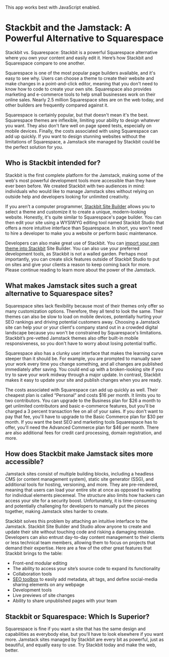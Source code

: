 This app works best with JavaScript enabled.



# Stackbit and the Jamstack: A Powerful Alternative to Squarespace

Stackbit vs. Squarespace: Stackbit is a powerful Squarespace alternative where you own your content and easily edit it. Here’s how Stackbit and Squarespace compare to one another.

Squarespace is one of the most popular page builders available, and it's easy to see why. Users can choose a theme to create their website and make changes in a point-and-click editor, meaning that you don't need to know how to code to create your own site. Squarespace also provides marketing and e-commerce tools to help small businesses work on their online sales. Nearly 2.5 million Squarespace sites are on the web today, and other builders are frequently compared against it.

Squarespace is certainly popular, but that doesn't mean it's the best. Squarespace themes are inflexible, limiting your ability to design whatever you want. They also don't fare well on page speed tests, especially on mobile devices. Finally, the costs associated with using Squarespace can add up quickly. If you want to design stunning websites without the limitations of Squarespace, a Jamstack site managed by Stackbit could be the perfect solution for you.

## Who is Stackbit intended for?

Stackbit is the first complete platform for the Jamstack, making some of the web's most powerful development tools more accessible than they have ever been before. We created Stackbit with two audiences in mind: individuals who would like to manage Jamstack sites without relying on outside help and developers looking for unlimited creativity.

If you aren't a computer programmer, [Stackbit Site Builder](https://app.stackbit.com/create) allows you to select a theme and customize it to create a unique, modern-looking website. Honestly, it's quite similar to Squarespace's page builder. You can then edit your site using a WYSIWYG editing tool named Stackbit Studio that offers a more intuitive interface than Squarespace. In short, you won't need to hire a developer to make you a website or perform basic maintenance.

Developers can also make great use of Stackbit. You can [import your own theme into Stackbit](https://app.stackbit.com/import) Site Builder. You can also use your preferred development tools, as Stackbit is not a walled garden. Perhaps most importantly, you can create slick features outside of Stackbit Studio to put on sites and give your clients a reason to keep coming back for more. Please continue reading to learn more about the power of the Jamstack.

## What makes Jamstack sites such a great alternative to Squarespace sites?

Squarespace sites lack flexibility because most of their themes only offer so many customization options. Therefore, they all tend to look the same. Their themes can also be slow to load on mobile devices, potentially hurting your SEO rankings and driving potential customers away. Choosing a Jamstack site can help your or your client's company stand out in a crowded digital landscape because you won't be constrained by Squarespace's limitations. Stackbit’s pre-vetted Jamstack themes also offer built-in mobile responsiveness, so you don't have to worry about losing potential traffic.

Squarespace also has a clunky user interface that makes the learning curve steeper than it should be. For example, you are prompted to manually save your work every time you change something, and all changes are published immediately after saving. You could end up with a broken-looking site if you try to save your work midway through a major update. In contrast, Stackbit makes it easy to update your site and publish changes when you are ready.

The costs associated with Squarespace can add up quickly as well. Their cheapest plan is called “Personal” and costs $16 per month. It limits you to two contributors. You can upgrade to the Business plan for $26 a month to get unlimited contributors and basic e-commerce features, but you'll be charged a 3 percent transaction fee on all of your sales. If you don't want to pay that fee, you'll have to upgrade to the Basic Commerce plan for $30 per month. If you want the best SEO and marketing tools Squarespace has to offer, you'll need the Advanced Commerce plan for $46 per month. There are also additional fees for credit card processing, domain registration, and more.

## How does Stackbit make Jamstack sites more accessible?

Jamstack sites consist of multiple building blocks, including a headless CMS (or content management system), static site generator (SSG), and additional tools for hosting, versioning, and more. They are pre-rendered, meaning that users can load your entire site at once as opposed to waiting for individual elements piecemeal. The structure also limits how hackers can access your site for a security boost. Unfortunately, it is time-consuming and potentially challenging for developers to manually put the pieces together, making Jamstack sites harder to create.

Stackbit solves this problem by attaching an intuitive interface to the Jamstack. Stackbit Site Builder and Studio allow anyone to create and update their site without touching code and risking a damaging mistake. Developers can also entrust day-to-day content management to their clients or less technical team members, allowing them to focus on projects that demand their expertise. Here are a few of the other great features that Stackbit brings to the table:

- Front-end modular editing
- The ability to access your site’s source code to expand its functionality
- Collaboration tools
- [SEO toolbox](https://www.stackbit.com/blog/seo-tools/) to easily add metadata, alt tags, and define social-media sharing elements on any webpage
- Development tools
- Live previews of site changes
- Ability to share unpublished pages with your team

## Stackbit or Squarespace: Which Is Superior?

Squarespace is fine if you want a site that has the same design and capabilities as everybody else, but you'll have to look elsewhere if you want more. Jamstack sites managed by Stackbit are every bit as powerful, just as beautiful, and equally easy to use. Try Stackbit today and make the web, better.
